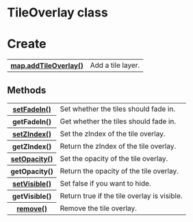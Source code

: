 # TileOverlay class

# Create

<table>
    <tr>
        <th><a href="./addTileOverlay/README.md">map.addTileOverlay()</a></th>
        <td>Add a tile layer.</td>
    </tr>
</table>

## Methods

<table>
    <tr>
        <th><a href="./setFadeIn/README.md">setFadeIn()</a></th>
        <td>Set whether the tiles should fade in.</td>
    </tr>
    <tr>
        <th>getFadeIn()</th>
        <td>Get whether the tiles should fade in.</td>
    </tr>
    <tr>
        <th><a href="./setZIndex/README.md">setZIndex()</a></th>
        <td>Set the zIndex of the tile overlay.</td>
    </tr>
    <tr>
        <th>getZIndex()</th>
        <td>Return the zIndex of the tile overlay.</td>
    </tr>
    <tr>
        <th><a href="./setOpacity/README.md">setOpacity()</a></th>
        <td>Set the opacity of the tile overlay.</td>
    </tr>
    <tr>
        <th>getOpacity()</th>
        <td>Return the opacity of the tile overlay.</td>
    </tr>
    <tr>
        <th><a href="./setVisible/README.md">setVisible()</a></th>
        <td>Set false if you want to hide.</td>
    </tr>
    <tr>
        <th>getVisible()</th>
        <td>Return true if the tile overlay is visible.</td>
    </tr>
    <tr>
        <th><a href="./remove/README.md">remove()</a></th>
        <td>Remove the tile overlay.</td>
    </tr>
</table>
